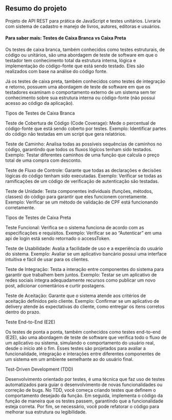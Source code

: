 
## Resumo do projeto

Projeto de API REST para prática de JavaScript e testes unitários.
Livraria com sistema de cadastro e manejo de livros, autores, editoras e usuários.


#### Para saber mais: Testes de Caixa Branca vs Caixa Preta

Os testes de caixa branca, também conhecidos como testes estruturais, de código 
ou unitários, são uma abordagem de teste de software em que o testador tem conhecimento 
total da estrutura interna, lógica e implementação do código-fonte que está sendo testado. 
Eles são realizados com base na análise do código fonte.

Já os testes de caixa preta, também conhecidos como testes de integração e retorno, possuem 
uma abordagem de teste de software em que os testadores examinam o comportamento externo de 
um sistema sem ter conhecimento sobre sua estrutura interna ou código-fonte (não possui acesso 
ao código da aplicação). 


Tipos de Testes de Caixa Branca

Teste de Cobertura de Código (Code Coverage): Mede o percentual de código-fonte que está sendo 
coberto por testes. Exemplo: Identificar partes do código não testadas em um script que gera relatórios.

Teste de Caminho: Analisa todas as possíveis sequências de caminhos no código, garantindo que todos os 
fluxos lógicos tenham sido testados. Exemplo: Testar diferentes caminhos de uma função que calcula o preço 
total de uma compra com desconto.

Teste de Fluxo de Controle: Garante que todas as declarações e decisões lógicas do código tenham sido executadas. 
Exemplo: Verificar se todas as ramificações de um código de verificação de autenticação são testadas.

Teste de Unidade: Testa componentes individuais (funções, métodos, classes) do código para garantir que eles funcionem 
corretamente. Exemplo: Verificar se um método de validação de CPF está funcionando corretamente.


Tipos de Testes de Caixa Preta

Teste Funcional: Verifica se o sistema funciona de acordo com as especificações e requisitos. 
Exemplo: Verificar se ao “Autenticar” em uma api de login está sendo retornado o accessToken.

Teste de Usabilidade: Avalia a facilidade de uso e a experiência do usuário do sistema. 
Exemplo: Avaliar se um aplicativo bancário possui uma interface intuitiva e fácil de usar para os clientes.

Teste de Integração: Testa a interação entre componentes do sistema para garantir que trabalhem bem juntos. 
Exemplo: Testar se um aplicativo de redes sociais integra adequadamente recursos como publicar um novo post, 
adicionar comentários e curtir postagens.

Teste de Aceitação: Garante que o sistema atende aos critérios de aceitação definidos pelo cliente. 
Exemplo: Confirmar se um aplicativo de delivery atende às expectativas do cliente, como entregar os itens corretos 
dentro do prazo.


Teste End-to-End (E2E)

Os testes de ponta a ponta, também conhecidos como testes end-to-end (E2E), são uma abordagem de teste 
de software que verifica todo o fluxo de um aplicativo ou sistema, simulando o comportamento do usuário 
real, desde o início até o fim.
Esses testes são projetados para avaliar a funcionalidade, integração e interações entre diferentes 
componentes de um sistema em um ambiente semelhante ao do usuário final. 


Test-Driven Development (TDD)

Desenvolvimento orientado por testes, é uma técnica que faz uso de testes automatizados para guiar o 
desenvolvimento de novas funcionalidades ou correção de bugs.
No TDD, você começa criando testes que definem o comportamento desejado da função. 
Em seguida, implementa o código da função de maneira que os testes passem, garantindo que a funcionalidade 
esteja correta. 
Por fim, se necessário, você pode refatorar o código para melhorar sua estrutura ou legibilidade.